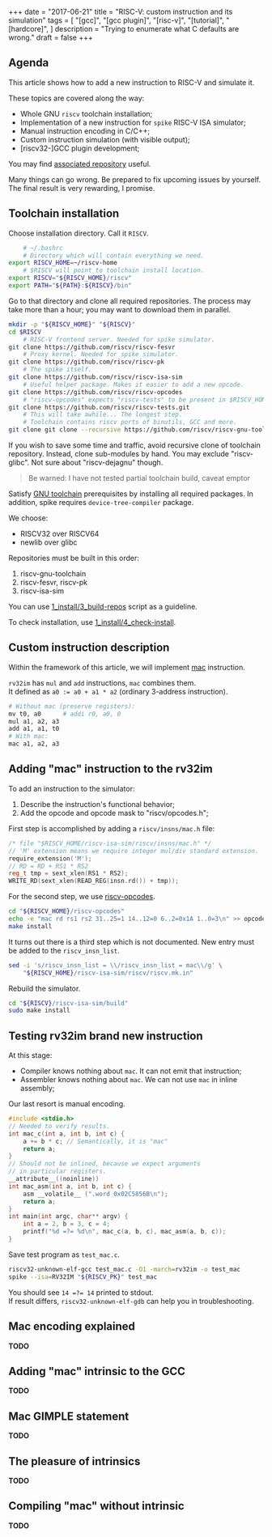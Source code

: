 +++
date = "2017-06-21"
title = "RISC-V: custom instruction and its simulation"
tags = [
    "[gcc]",
    "[gcc plugin]",
    "[risc-v]",
    "[tutorial]",
    "[hardcore]",
]
description = "Trying to enumerate what C defaults are wrong."
draft = false
+++

## Agenda

This article shows how to add a new instruction to RISC-V and simulate it.

These topics are covered along the way:

- Whole GNU `riscv` toolchain installation;
- Implementation of a new instruction for `spike` RISC-V ISA simulator;
- Manual instruction encoding in C/C++;
- Custom instruction simulation (with visible output);
- [riscv32-]GCC plugin development;
 
You may find [associated repository](https://github.com/Quasilyte/gnu-riscv32_ext) useful.

Many things can go wrong. 
Be prepared to fix upcoming issues by yourself.  
The final result is very rewarding, I promise.

## Toolchain installation

Choose installation directory. Call it `RISCV`.

```bash
    # ~/.bashrc
    # Directory which will contain everything we need.
export RISCV_HOME=~/riscv-home
    # $RISCV will point to toolchain install location.
export RISCV="${RISCV_HOME}/riscv"
export PATH="${PATH}:${RISCV}/bin"
```

Go to that directory and clone all required repositories.
The process may take more than a hour; you may want to download
them in parallel.

```bash
mkdir -p "${RISCV_HOME}" "${RISCV}"
cd $RISCV
    # RISC-V frontend server. Needed for spike simulator.
git clone https://github.com/riscv/riscv-fesvr
    # Proxy kernel. Needed for spike simulator.
git clone https://github.com/riscv/riscv-pk
    # The spike itself.
git clone https://github.com/riscv/riscv-isa-sim
    # Useful helper package. Makes it easier to add a new opcode.
git clone https://github.com/riscv/riscv-opcodes
    # "riscv-opcodes" expects "riscv-tests" to be present in $RISCV_HOME.
git clone https://github.com/riscv/riscv-tests.git
    # This will take awhile... The longest step.
    # Toolchain contains riscv ports of binutils, GCC and more.
git clone git clone --recursive https://github.com/riscv/riscv-gnu-toolchain
```

If you wish to save some time and traffic, avoid recursive clone of
toolchain repository. Instead, clone sub-modules by hand.
You may exclude "riscv-glibc". Not sure about "riscv-dejagnu" though.  

> Be warned: I have not tested partial toolchain build, caveat emptor

Satisfy [GNU toolchain](https://github.com/riscv/riscv-gnu-toolchain) 
prerequisites by installing all required packages.
In addition, spike requires `device-tree-compiler` package.

We choose:

- RISCV32 over RISCV64
- newlib over glibc

Repositories must be built in this order:

1. riscv-gnu-toolchain
2. riscv-fesvr, riscv-pk
3. riscv-isa-sim

You can use [1_install/3_build-repos](https://github.com/Quasilyte/gnu-riscv32_ext/blob/master/1_install/build-repos)
script as a guideline.

To check installation, use [1_install/4_check-install](https://github.com/Quasilyte/gnu-riscv32_ext/blob/master/1_install/check-install).

## Custom instruction description

Within the framework of this article, we will implement [mac](https://en.wikipedia.org/wiki/Multiply%E2%80%93accumulate_operation) instruction.

`rv32im` has `mul` and `add` instructions, `mac` combines them.  
It defined as `a0 := a0 + a1 * a2` (ordinary 3-address instruction).

```ruby
# Without mac (preserve registers):
mv t0, a0      # addi r0, a0, 0	
mul a1, a2, a3
add a1, a1, t0
# With mac:
mac a1, a2, a3
```

## Adding "mac" instruction to the rv32im

To add an instruction to the simulator:
1. Describe the instruction's functional behavior;
2. Add the opcode and opcode mask to "riscv/opcodes.h";

First step is accomplished by adding a `riscv/insns/mac.h` file:

```c++
/* file "$RISCV_HOME/riscv-isa-sim/riscv/insns/mac.h" */
// 'M' extension means we require integer mul/div standard extension.
require_extension('M');
// RD = RD + RS1 * RS2
reg_t tmp = sext_xlen(RS1 * RS2);
WRITE_RD(sext_xlen(READ_REG(insn.rd()) + tmp));
```

For the second step, we use [riscv-opcodes](https://github.com/riscv/riscv-opcodes).

```bash
cd "${RISCV_HOME}/riscv-opcodes"
echo -e "mac rd rs1 rs2 31..25=1 14..12=0 6..2=0x1A 1..0=3\n" >> opcodes
make install
```

It turns out there is a third step which is not documented.
New entry must be added to the `riscv_insn_list`.

```bash
sed -i 's/riscv_insn_list = \\/riscv_insn_list = mac\\/g' \
    "${RISCV_HOME}/riscv-isa-sim/riscv/riscv.mk.in"
```

Rebuild the simulator.

```bash
cd "${RISCV}/riscv-isa-sim/build"
sudo make install
```

## Testing rv32im brand new instruction

At this stage:

- Compiler knows nothing about `mac`. It can not emit that instruction;
- Assembler knows nothing about `mac`. We can not use `mac` in inline assembly;

Our last resort is manual encoding.

```c
#include <stdio.h>
// Needed to verify results.
int mac_c(int a, int b, int c) {
    a += b * c; // Semantically, it is "mac"
    return a;
}
// Should not be inlined, because we expect arguments
// in particular registers.
__attribute__((noinline))
int mac_asm(int a, int b, int c) {
    asm __volatile__ (".word 0x02C5856B\n");
    return a;
}
int main(int argc, char** argv) {
    int a = 2, b = 3, c = 4;
    printf("%d =?= %d\n", mac_c(a, b, c), mac_asm(a, b, c));
}
```

Save test program as `test_mac.c`.

```bash
riscv32-unknown-elf-gcc test_mac.c -O1 -march=rv32im -o test_mac
spike --isa=RV32IM "${RISCV_PK}" test_mac
```

You should see `14 =?= 14` printed to stdout.  
If result differs, `riscv32-unknown-elf-gdb` can help you in troubleshooting.

## Mac encoding explained

**TODO**

## Adding "mac" intrinsic to the GCC

**TODO**

## Mac GIMPLE statement

**TODO**

## The pleasure of intrinsics

**TODO**

## Compiling "mac" without intrinsic

**TODO**
